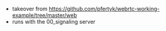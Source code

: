 * takeover from https://github.com/pfertyk/webrtc-working-example/tree/master/web
* runs with the 00_signaling server
